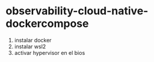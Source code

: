 # observability-cloud-native-dockercompose

1. instalar docker
2. instalar wsl2
3. activar hypervisor en el bios

